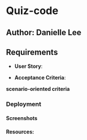 # Quiz-code

## Author: Danielle Lee

## Requirements
* **User Story**:



* **Acceptance Criteria**:


**scenario-oriented criteria** 



### Deployment


#### Screenshots


#### Resources: